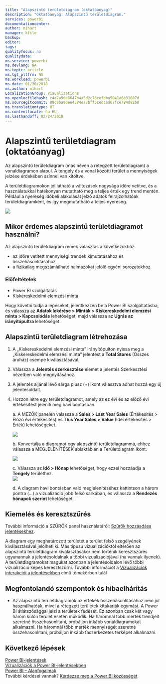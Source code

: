 ```yaml
---
title: "Alapszintű területdiagram (oktatóanyag)"
description: "Oktatóanyag: Alapszintű területdiagram."
services: powerbi
documentationcenter: 
author: mihart
manager: kfile
backup: 
editor: 
tags: 
qualityfocus: no
qualitydate: 
ms.service: powerbi
ms.devlang: NA
ms.topic: article
ms.tgt_pltfrm: NA
ms.workload: powerbi
ms.date: 01/20/2018
ms.author: mihart
LocalizationGroup: Visualizations
ms.openlocfilehash: c4a7a90a8647b4a5d2c76cefbba5041a6e31607d
ms.sourcegitcommit: 88c8ba8dee4384ea7bff5cedcad67fce784d92b0
ms.translationtype: HT
ms.contentlocale: hu-HU
ms.lasthandoff: 02/24/2018
---
```

# <a name="basic-area-chart-tutorial"></a>Alapszintű területdiagram (oktatóanyag)
Az alapszintű területdiagram (más néven a rétegzett területdiagram) a vonaldiagramon alapul. A tengely és a vonal közötti terület a mennyiségek jelzése érdekében színnel van kitöltve. 

A területdiagramokon jól látható a változások nagysága időre vetítve, és a használatukkal hatékonyan mutatható meg a teljes érték egy trend mentén. Például a nyereség időbeli alakulását jelző adatok felrajzolhatóak területdiagramként, és így megmutatható a teljes nyereség.

![](media/power-bi-visualization-basic-area-chart/powerbi-area-chartnew.png)

## <a name="when-to-use-a-basic-area-chart"></a>Mikor érdemes alapszintű területdiagramot használni?
Az alapszintű területdiagram remek választás a következőkhöz:

* az időre vetített mennyiségi trendek kimutatásához és összehasonlításához 
* a fizikailag megszámlálható halmazokat jelölő egyéni sorozatokhoz

### <a name="prerequisites"></a>Előfeltételek
 - Power BI szolgáltatás
 - Kiskereskedelmi elemzési minta

Hogy követni tudja a lépéseket, jelentkezzen be a Power BI szolgáltatásba, és válassza az **Adatok lekérése \> Minták \> Kiskereskedelmi elemzési minta > Kapcsolódás** lehetőséget, majd válassza az **Ugrás az irányítópultra** lehetőséget. 

## <a name="create-a-basic-area-chart"></a>Alapszintű területdiagram létrehozása
 

1. A „Kiskereskedelmi elemzési minta” irányítópulton nyissa meg a „Kiskereskedelmi elemzési minta” jelentést a **Total Stores** (Összes áruház) csempe kiválasztásával.
2. Válassza a **Jelentés szerkesztése** elemet a jelentés Szerkesztési nézetben való megnyitásához.
3. A jelentés aljánál lévő sárga plusz (+) ikont választva adhat hozzá egy új jelentésoldalt.
4. Hozzon létre egy területdiagramot, amely az ez évi és az előző évi értékesítést jeleníti meg havi bontásban.
   
   a. A MEZŐK panelen válassza a **Sales \> Last Year Sales** (Értékesítés > Előző évi értékesítés) és **This Year Sales > Value** (Idei értékesítés > Érték) lehetőségeket.

   ![](media/power-bi-visualization-basic-area-chart/power-bi-bar-chart.png)

   b.  Konvertálja a diagramot egy alapszintű területdiagrammá, ehhez válassza a MEGJELENÍTÉSEK ablaktáblán a Területdiagram ikont.

   ![](media/power-bi-visualization-basic-area-chart/convertchart.png)
   
   c.  Válassza az **Idő \> Hónap** lehetőséget, hogy ezzel hozzáadja a **Tengely** területhez.   
   ![](media/power-bi-visualization-basic-area-chart/powerbi-area-chartnew.png)
   
   d.  A diagram havi bontásban való megjelenítéséhez kattintson a három pontra (...) a vizualizáció jobb felső sarkában, és válassza a **Rendezés hónapok szerint** lehetőséget.

## <a name="highlighting-and-cross-filtering"></a>Kiemelés és keresztszűrés
További információ a SZŰRÖK panel használatáról: [Szűrők hozzáadása jelentésekhez](power-bi-report-add-filter.md).

A diagram egy meghatározott területét a terület felső szegélyének kiválasztásával jelölheti ki.  Más típusú vizualizációktól eltérően az alapszintű területdiagram kiválasztásakor nem történik keresztszűrés ugyanannak a jelentésoldalnak a többi vizualizációjával (ha vannak ilyenek). A területdiagramokat magukat azonban a jelentésoldalon lévő többi vizualizáció képes keresztszűrni. További információt a [Vizualizációk interakciói a jelentésekben](service-reports-visual-interactions.md) című témakörben talál

## <a name="considerations-and-troubleshooting"></a>Megfontolandó szempontok és hibaelhárítás
* Az alapszintű területdiagramok az értékek összehasonlításához nem jól használhatóak, mivel a rétegzett területek kitakarják egymást. A Power BI átlátszósággal jelzi a területek fedését. Ez azonban csak két vagy három külön terület esetén működik. Ha háromnál több mérték trendjeit szeretné összehasonlítani, próbáljon inkább vonaldiagramokat alkalmazni. Ha háromnál több mérték mennyiségét szeretné összehasonlítani, próbáljon inkább faszerkezetes térképet alkalmazni.

## <a name="next-steps"></a>Következő lépések
[Power BI-jelentések](service-reports.md)  
[Vizualizációk a Power BI-jelentésekben](power-bi-report-visualizations.md)  
[Power BI – Alapfogalmak](service-basic-concepts.md)  
További kérdései vannak? [Kérdezze meg a Power BI közösségét](http://community.powerbi.com/)

